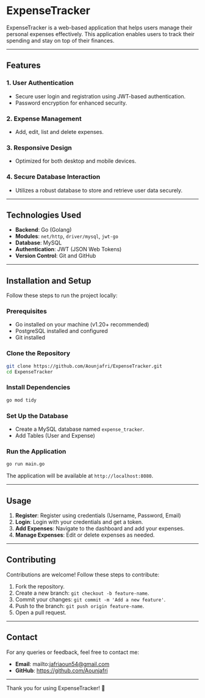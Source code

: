 # ExpenseTracker

ExpenseTracker is a web-based application that helps users manage their personal expenses effectively. This application enables users to track their spending and stay on top of their finances.

---

## Features

### 1. **User Authentication**
- Secure user login and registration using JWT-based authentication.
- Password encryption for enhanced security.

### 2. **Expense Management**
- Add, edit, list and delete expenses.

### 3. **Responsive Design**
- Optimized for both desktop and mobile devices.

### 4. **Secure Database Interaction**
- Utilizes a robust database to store and retrieve user data securely.

---

## Technologies Used

- **Backend**: Go (Golang)
- **Modules**: `net/http`, `driver/mysql`, `jwt-go`
- **Database**: MySQL
- **Authentication**: JWT (JSON Web Tokens)
- **Version Control**: Git and GitHub

---

## Installation and Setup

Follow these steps to run the project locally:

### Prerequisites
- Go installed on your machine (v1.20+ recommended)
- PostgreSQL installed and configured
- Git installed

### Clone the Repository
```bash
git clone https://github.com/Aounjafri/ExpenseTracker.git
cd ExpenseTracker
```

### Install Dependencies
```bash
go mod tidy
```

### Set Up the Database
- Create a MySQL database named `expense_tracker`.
- Add Tables (User and Expense)

### Run the Application
```bash
go run main.go
```

The application will be available at `http://localhost:8080`.

---

## Usage

1. **Register**: Register using credentials (Username, Password, Email)
2. **Login**: Login with your credentials and get a token.
3. **Add Expenses**: Navigate to the dashboard and add your expenses.
4. **Manage Expenses**: Edit or delete expenses as needed.

---

## Contributing

Contributions are welcome! Follow these steps to contribute:

1. Fork the repository.
2. Create a new branch: `git checkout -b feature-name`.
3. Commit your changes: `git commit -m 'Add a new feature'`.
4. Push to the branch: `git push origin feature-name`.
5. Open a pull request.

---

## Contact

For any queries or feedback, feel free to contact me:
- **Email**: mailto:jafriaoun54@gmail.com
- **GitHub**: https://github.com/Aounjafri

---

Thank you for using ExpenseTracker! 🚀
